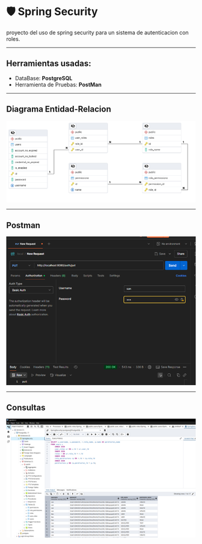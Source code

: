 # 🛡 Spring Security 

proyecto del uso de spring security para un sistema de autenticacion con roles.

---

## Herramientas usadas: 
 - DataBase: **PostgreSQL**
 - Herramienta de Pruebas: **PostMan**

---
## Diagrama Entidad-Relacion

![PostgreSQL](src/main/resources/static/ERD.png)

---

## Postman

![postman](src/main/resources/static/postman.PNG)

---

## Consultas

![consulta](src/main/resources/static/postgreSQL.PNG)
